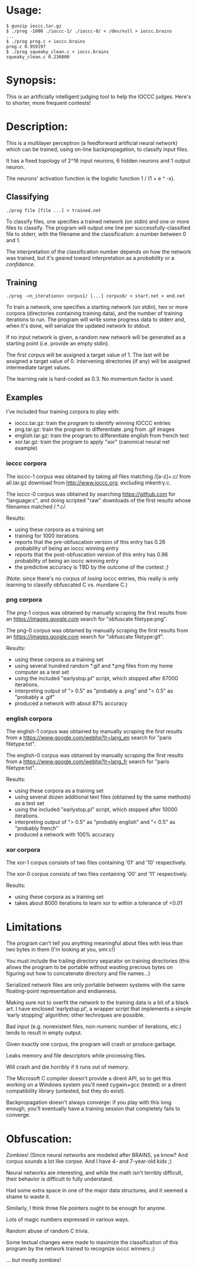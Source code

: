 # Usage:
    $ gunzip ioccc.tar.gz
    $ ./prog -1000 ./ioccc-1/ ./ioccc-0/ < /dev/null > ioccc.brains
    ...
    $ ./prog prog.c < ioccc.brains
    prog.c 0.959197
    $ ./prog squeaky_clean.c < ioccc.brains
    squeaky_clean.c 0.236000

# Synopsis:
This is an artificially intelligent judging tool to help the IOCCC judges.
Here's to shorter, more frequent contests!

# Description:
This is a multilayer perceptron (a feedforward artificial neural network)
which can be trained, using on-line backpropagation, to classify input files.

It has a fixed topology of 2^16 input neurons, 6 hidden neurons and 1 output
neuron.

The neurons' activation function is the logistic function 1 / (1 + e ^ -x).

## Classifying

    ./prog file [file ...] < trained.net

To classify files, one specifies a trained network (on stdin) and one or more
files to classify. The program will output one line per successfully-classified
file to stderr, with the filename and the classification: a number between 0
and 1.

The interpretation of the classification number depends on how the network was
trained, but it's geared toward interpretation as a *probability* or a
*confidence*.

## Training

    ./prog -<n_iterations> corpus1/ [...] corpus0/ < start.net > end.net

To train a network, one specifies a starting network (on stdin), two or more
corpora (directories containing training data), and the number of training
iterations to run. The program will write some progress data to stderr and,
when it's done, will serialize the updated network to stdout.

If no input network is given, a random new network will be generated as a
starting point (i.e. provide an empty stdin).

The first corpus will be assigned a target value of 1. The last will be
assigned a target value of 0. Intervening directories (if any) will be assigned
intermediate target values.

The learning rate is hard-coded as 0.3. No momentum factor is used.

## Examples

I've included four training corpora to play with:

 * ioccc.tar.gz: train the program to identify winning IOCCC entries
 * png.tar.gz: train the program to differentiate .png from .gif images
 * english.tar.gz: train the program to differentiate english from french text
 * xor.tar.gz: train the program to apply "xor" (canonical neural net example)

### ioccc corpora

The ioccc-1 corpus was obtained by taking all files matching /[a-z]+\.c/ from
all.tar.gz download from http://www.ioccc.org, excluding mkentry.c.

The ioccc-0 corpus was obtained by searching https://github.com for
"language:c", and doing scripted "raw" downloads of the first results whose
filenames matched /.*\.c/.

Results:

 * using these corpora as a training set
 * training for 1000 iterations
 * reports that the pre-obfuscation version of this entry has 0.26 probability
   of being an ioccc winning entry
 * reports that the post-obfuscation version of this entry has 0.96 probability
   of being an ioccc winning entry
 * the predictive accuracy is TBD by the outcome of the contest ;)

(Note: since there's no corpus of *losing* ioccc entries, this really is only
learning to classify obfuscated C vs. mundane C.)

### png corpora

The png-1 corpus was obtained by manually scraping the first results from an
https://images.google.com search for "obfuscate filetype:png".

The png-0 corpus was obtained by manually scraping the first results from an
https://images.google.com search for "obfuscate filetype:gif".

Results:

 * using these corpora as a training set
 * using several hundred random *.gif and *.png files from my home computer as
   a test set
 * using the included "earlystop.pl" script, which stopped after 67000 iterations.
 * interpreting output of "> 0.5" as "probably a .png" and "< 0.5" as "probably
   a .gif"
 * produced a network with about 87% accuracy

### english corpora

The english-1 corpus was obtained by manually scraping the first results from
a https://www.google.com/webhp?lr=lang_en search for "paris filetype:txt".

The english-0 corpus was obtained by manually scraping the first results from
a https://www.google.com/webhp?lr=lang_fr search for "paris filetype:txt".

Results:

 * using these corpora as a training set
 * using several dozen additional text files (obtained by the same methods)
   as a test set
 * using the included "earlystop.pl" script, which stopped after 10000
   iterations.
 * interpreting output of "> 0.5" as "probably english" and "< 0.5" as
   "probably french"
 * produced a network with 100% accuracy

### xor corpora

The xor-1 corpus consists of two files containing '01' and '10' respectively.

The xor-0 corpus consists of two files containing '00' and '11' respectively.

Results:

 * using these corpora as a training set
 * takes about 8000 iterations to learn xor to within a tolerance of <0.01

# Limitations
The program can't tell you anything meaningful about files with less than two
bytes in them (I'm looking at you, smr.c!)

You must include the trailing directory separator on training directories
(this allows the program to be portable without wasting precious bytes on
figuring out how to concatenate directory and file names...)

Serialized network files are only portable between systems with the same
floating-point representation and endianness.

Making sure not to overfit the network to the training data is a bit of a
black art. I have enclosed 'earlystop.pl', a wrapper script that implements
a simple 'early stopping' algorithm; other techniques are possible.

Bad input (e.g. nonexistent files, non-numeric number of iterations, etc.)
tends to result in empty output.

Given exactly one corpus, the program will crash or produce garbage.

Leaks memory and file descriptors while processing files.

Will crash and die horribly if it runs out of memory.

The Microsoft C compiler doesn't provide a dirent API, so to get this working
on a Windows system you'll need cygwin+gcc (tested) or a dirent compatibility
library (untested, but they do exist).

Backpropagation doesn't always converge: if you play with this long enough,
you'll eventually have a training session that completely fails to converge.

# Obfuscation:

Zombies! (Since neural networks are modeled after BRAINS, ya know? And
corpus sounds a lot like corpse. And I have 4- and 7-year-old kids ;)

Neural networks are interesting, and while the math isn't terribly difficult,
their behavior is difficult to fully understand.

Had some extra space in one of the major data structures, and it seemed a
shame to waste it.

Similarly, I think three file pointers ought to be enough for anyone.

Lots of magic numbers expressed in various ways.

Random abuse of random C trivia.

Some textual changes were made to maximize the classification of this program
by the network trained to recognize ioccc winners ;)

... but mostly zombies!

